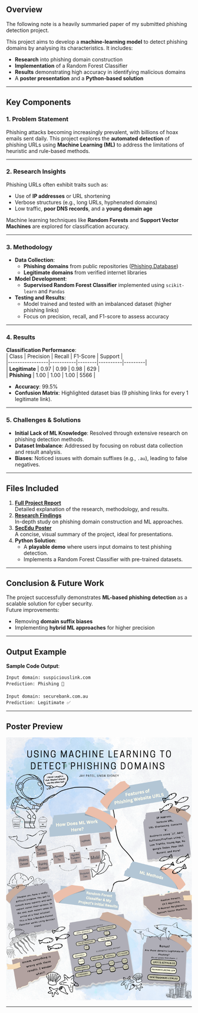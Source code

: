 ## **Overview**  
The following note is a heavily summaried paper of my submitted phishing detection project.

This project aims to develop a **machine-learning model** to detect phishing domains by analysing its characteristics. It includes:  
- **Research** into phishing domain construction
- **Implementation** of a Random Forest Classifier  
- **Results** demonstrating high accuracy in identifying malicious domains  
- A **poster presentation** and a **Python-based solution**  

---

## **Key Components**

### 1. **Problem Statement**  
Phishing attacks becoming increasingly prevalent, with billions of hoax emails sent daily. This project explores the **automated detection** of phishing URLs using **Machine Learning (ML)** to address the limitations of heuristic and rule-based methods.

---

### 2. **Research Insights**  
Phishing URLs often exhibit traits such as:  
- Use of **IP addresses** or URL shortening  
- Verbose structures (e.g., long URLs, hyphenated domains)  
- Low traffic, **poor DNS records**, and a **young domain age**  

Machine learning techniques like **Random Forests** and **Support Vector Machines** are explored for classification accuracy.  

---

### 3. **Methodology**  
- **Data Collection**:  
  - **Phishing domains** from public repositories ([Phishing.Database](https://github.com/mitchellkrogza/Phishing.Database))  
  - **Legitimate domains** from verified internet libraries  
- **Model Development**:  
  - **Supervised Random Forest Classifier** implemented using `scikit-learn` and `Pandas`  
- **Testing and Results**:  
  - Model trained and tested with an imbalanced dataset (higher phishing links)  
  - Focus on precision, recall, and F1-score to assess accuracy  

---

### 4. **Results**  
**Classification Performance**:  
| Class           | Precision | Recall | F1-Score | Support |  
|-----------------|-----------|--------|----------|---------|  
| **Legitimate**  | 0.97      | 0.99   | 0.98     | 629     |  
| **Phishing**    | 1.00      | 1.00   | 1.00     | 5566    |  

- **Accuracy**: 99.5%  
- **Confusion Matrix**: Highlighted dataset bias (9 phishing links for every 1 legitimate link).  

---

### 5. **Challenges & Solutions**  
- **Initial Lack of ML Knowledge**: Resolved through extensive research on phishing detection methods.  
- **Dataset Imbalance**: Addressed by focusing on robust data collection and result analysis.  
- **Biases**: Noticed issues with domain suffixes (e.g., `.au`), leading to false negatives.  

---

## **Files Included**  
1. **[Full Project Report](#)**  
   Detailed explanation of the research, methodology, and results.  
2. **[Research Findings](#)**  
   In-depth study on phishing domain construction and ML approaches.  
3. **[SecEdu Poster](#)**  
   A concise, visual summary of the project, ideal for presentations.  
4. **Python Solution**:  
   - A **playable demo** where users input domains to test phishing detection.  
   - Implements a Random Forest Classifier with pre-trained datasets.  

---

## **Conclusion & Future Work**  
The project successfully demonstrates **ML-based phishing detection** as a scalable solution for cyber security.  
Future improvements:  
- Removing **domain suffix biases**  
- Implementing **hybrid ML approaches** for higher precision  

---

## **Output Example**  

**Sample Code Output**:  
```python
Input domain: suspiciouslink.com  
Prediction: Phishing 🚨  

Input domain: securebank.com.au  
Prediction: Legitimate ✅  
```

---

## **Poster Preview**  
![Project Poster](./assets/phishing_poster.png)  

---